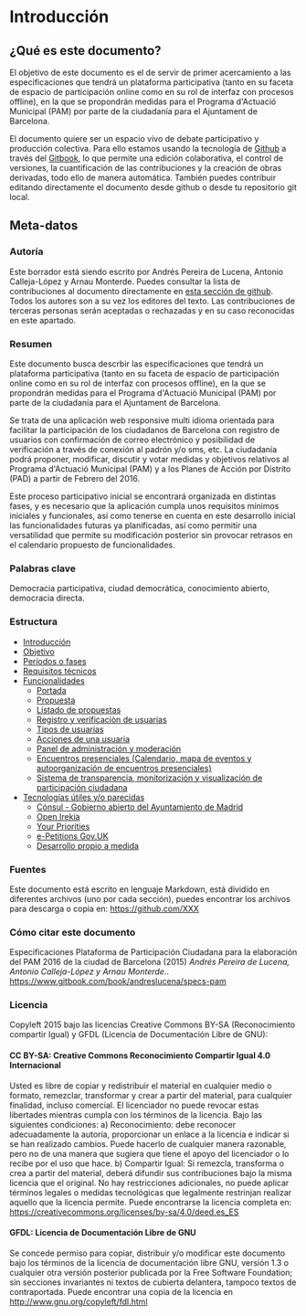 # Introducción

## ¿Qué es este documento?
El objetivo de este documento es el de servir de primer acercamiento a las especificaciones que tendrá un plataforma participativa (tanto en su faceta de espacio de participación online como en su rol de interfaz con procesos offline), en la que se propondrán medidas para el Programa d'Actuació Municipal (PAM) por parte de la ciudadanía para el Ajuntament de Barcelona. 

El documento quiere ser un espacio vivo de debate participativo y producción colectiva. Para ello estamos usando la tecnología de [Github](http://github.com) a través del [Gitbook](http://gitbook.com), lo que permite una edición colaborativa, el control de versiones, la cuantificación de las contribuciones y la creación de obras derivadas, todo ello de manera automática. También puedes contribuir editando directamente el documento desde github o desde tu repositorio git local.

## Meta-datos 

### Autoría

Este borrador está siendo escrito por Andrés Pereira de Lucena, Antonio Calleja-López y Arnau Monterde. Puedes consultar la lista de contribuciones al documento directamente en [esta sección de github](https://github.com/XXX/graphs/contributors). Todos los autores son a su vez los editores del texto. Las contribuciones de terceras personas serán aceptadas o rechazadas y en su caso reconocidas en este apartado.

### Resumen  
Este documento busca descrbir las especificaciones que tendrá un plataforma participativa (tanto en su faceta de espacio de participación online como en su rol de interfaz con procesos offline), en la que se propondrán medidas para el Programa d'Actuació Municipal (PAM) por parte de la ciudadanía para el Ajuntament de Barcelona.

Se trata de una aplicación web responsive multi idioma orientada para facilitar la participación de los ciudadanos de Barcelona con registro de usuarios con confirmación de correo electrónico y posibilidad de verificación a través de conexión al padrón y/o sms, etc. La ciudadanía podrá proponer, modificar, discutir y votar medidas y objetivos relativos al Programa d'Actuació Municipal (PAM) y a los Planes de Acción por Distrito (PAD) a partir de Febrero del 2016. 

Este proceso participativo inicial se encontrará organizada en distintas fases, y es necesario que la aplicación cumpla unos requisitos mínimos iniciales y funcionales, así como tenerse en cuenta en este desarrollo inicial las funcionalidades futuras ya planificadas, así como permitir una versatilidad que permite su modificación posterior sin provocar retrasos en el calendario propuesto de funcionalidades.

### Palabras clave

Democracia participativa, ciudad democrática, conocimiento abierto, democracia directa.

### Estructura

* [Introducción](README.md)
* [Objetivo](objetivo.md)
* [Períodos o fases](fases.md)
* [Requisitos técnicos](requisitos.md)
* [Funcionalidades](funcionalidades.md)
   * [Portada](funcionalidades/portada.md)
   * [Propuesta](funcionalidades/propuesta.md)
   * [Listado de propuestas](funcionalidades/listado.md)
   * [Registro y verificaciòn de usuarias](funcionalidades/usuarias-registro.md)
   * [Tipos de usuarias](funcionalidades/usuarias-tipos.md)
   * [Acciones de una usuaria](funcionalidades/usuarias-acciones.md)
   * [Panel de administración y moderación](funcionalidades/admin.md)
   * [Encuentros presenciales (Calendario, mapa de eventos y autoorganización de encuentros presenciales)](funcionalidades/calendario.md)
   * [Sistema de transparencia, monitorización y visualización de participación ciudadana](funcionalidades/transparencia.md)
* [Tecnologías útiles y/o parecidas](tecnologias.md)
   * [Cónsul - Gobierno abierto del Ayuntamiento de Madrid](tecnologias/consul.md)
   * [Open Irekia](tecnologias/open-irekia.md)
   * [Your Priorities](tecnologias/your-priorities.md)
   * [e-Petitions Gov.UK](tecnologias/e-petitions.md)
   * [Desarrollo propio a medida](tecnologias/development.md)

### Fuentes 

Este documento está escrito en lenguaje Markdown, está dividido en diferentes archivos (uno por cada sección), puedes encontrar los archivos para descarga o copia en:  https://github.com/XXX

### Cómo citar este documento

Especificaciones Plataforma de Participación Ciudadana para la elaboración del PAM 2016 de la ciudad de Barcelona (2015) *Andrés Pereira de Lucena, Antonio Calleja-López y Arnau Monterde.*. https://www.gitbook.com/book/andreslucena/specs-pam

### Licencia

Copyleft 2015 bajo las licencias Creative Commons BY-SA (Reconocimiento compartir Igual) y GFDL (Licencia de Documentación Libre de GNU):

#### CC BY-SA: Creative Commons Reconocimiento Compartir Igual 4.0 Internacional

Usted es libre de copiar y redistribuir el material en cualquier medio o formato, remezclar, transformar y crear a partir del material, para cualquier finalidad, incluso comercial. El licenciador no puede revocar estas libertades mientras cumpla con los términos de la licencia. Bajo las siguientes condiciones: a) Reconocimiento: debe reconocer adecuadamente la autoría, proporcionar un enlace a la licencia e indicar si se han realizado cambios. Puede hacerlo de cualquier manera razonable, pero no de una manera que sugiera que tiene el apoyo del licenciador o lo recibe por el uso que hace. b) Compartir Igual: Si remezcla, transforma o crea a partir del material, deberá difundir sus contribuciones bajo la misma licencia que el original. No hay restricciones adicionales, no puede aplicar términos legales o medidas tecnológicas que legalmente restrinjan realizar aquello que la licencia permite. Puede encontrarse la licencia completa en: https://creativecommons.org/licenses/by-sa/4.0/deed.es_ES

#### GFDL: Licencia de Documentación Libre de GNU

Se concede permiso para copiar, distribuir y/o modificar este documento bajo los términos de la licencia de documentación libre GNU, versión 1.3 o cualquier otra versión posterior publicada por la Free Software Foundation; sin secciones invariantes ni textos de cubierta delantera, tampoco textos de contraportada. Puede encontrar una copia de la licencia en http://www.gnu.org/copyleft/fdl.html
